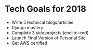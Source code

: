 # Tech Goals for 2018
- Write 5 technical blogs/articles
- Django mastery
- Complete 3 side projects (end-to-end)
- Launch Final Version of Personal Site
- Get AWS certified
